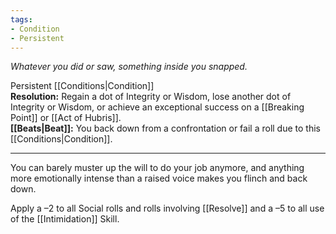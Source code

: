 ```yaml
---
tags:
- Condition
- Persistent
---
```


_Whatever you did or saw, something inside you snapped._

Persistent [[Conditions|Condition]]\
**Resolution:** Regain a dot of Integrity or Wisdom, lose another dot of Integrity or Wisdom, or achieve an exceptional success on a [[Breaking Point]] or [[Act of Hubris]].\
**[[Beats|Beat]]:** You back down from a confrontation or fail a roll due to this [[Conditions|Condition]].

---

You can barely muster up the will to do your job anymore, and anything more emotionally intense than a raised voice makes you flinch and back down.

Apply a –2 to all Social rolls and rolls involving [[Resolve]] and a –5 to all use of the [[Intimidation]] Skill.